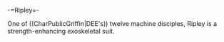 -=Ripley=-

One of ((CharPublicGriffin|DEE's)) twelve machine disciples, Ripley is a strength-enhancing exoskeletal suit.
